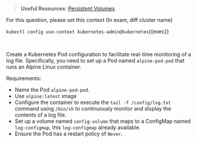 
> <strong>Useful Resources</strong>: [Persistent Volumes](https://kubernetes.io/docs/concepts/storage/persistent-volumes/)

For this question, please set this context (In exam, diff cluster name)

`kubectl config use-context kubernetes-admin@kubernetes`{{exec}}

<br>


Create a Kubernetes Pod configuration to facilitate real-time monitoring of a log file. Specifically, you need to set up a Pod named `alpine-pod-pod` that runs an Alpine Linux container.

Requirements:

* Name the Pod `alpine-pod-pod`.
* Use `alpine:latest` image
* Configure the container to execute the `tail -f /config/log.txt` command using `/bin/sh` to continuously monitor and display the contents of a log file.
* Set up a volume named `config-volume` that maps to a ConfigMap named `log-configmap`, this `log-configmap` already available.
* Ensure the Pod has a restart policy of `Never`.